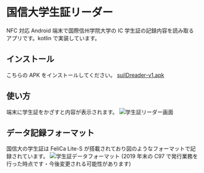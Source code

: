 # 国信大学生証リーダー

NFC 対応 Android 端末で国際信州学院大学の IC 学生証の記録内容を読み取るアプリです。kotlin で実装しています。

## インストール

こちらの APK をインストールしてください。
[suiIDreader-v1.apk](https://scc.kokushin-u.jp/static/app/suiIDreader-v1.apk)

## 使い方

端末に学生証をかざすと内容が表示されます。
![学生証リーダー画面](https://scc.kokushin-u.jp/static/app/suiidreader-ss.png)

## データ記録フォーマット

国信大の学生証は FeliCa Lite-S が搭載されており図のようなフォーマットで記録されています。
![学生証データフォーマット](https://scc.kokushin-u.jp/wp-content/uploads/sites/2/2020/01/sui-id-shiyou-1.png)
(2019 年末の C97 で発行業務を行った時点です・今後変更される可能性があります)
